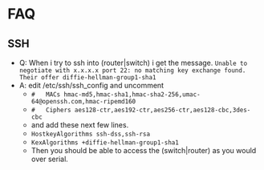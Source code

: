 # FAQ

## SSH
* Q: When i try to ssh into (router|switch) i get the message. ``Unable to negotiate with x.x.x.x port 22: no matching key exchange found. Their offer diffie-hellman-group1-sha1``
* A: edit /etc/ssh/ssh_config and uncomment
	* ``#   MACs hmac-md5,hmac-sha1,hmac-sha2-256,umac-64@openssh.com,hmac-ripemd160``
	* ``#   Ciphers aes128-ctr,aes192-ctr,aes256-ctr,aes128-cbc,3des-cbc``
	* and add these next few lines.
	* ``HostkeyAlgorithms ssh-dss,ssh-rsa``
	* ``KexAlgorithms +diffie-hellman-group1-sha1``
	* Then you should be able to access the (switch|router) as you would over serial.